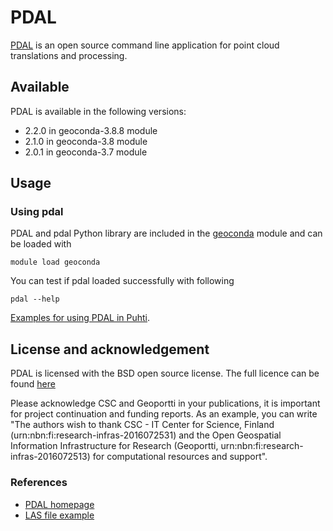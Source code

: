 # PDAL

[PDAL](https://www.pdal.io/) is an open source command line application for point cloud translations and processing.

## Available

PDAL is available in the following versions:

* 2.2.0 in geoconda-3.8.8 module
* 2.1.0 in geoconda-3.8 module
* 2.0.1 in geoconda-3.7 module

## Usage

### Using pdal

PDAL and pdal Python library are included in the [geoconda](../apps/geoconda.md) module and can be loaded with

`module load geoconda`

You can test if pdal loaded successfully with following

`pdal --help`

[Examples for using PDAL in Puhti](https://github.com/csc-training/geocomputing/tree/master/pdal).

## License and acknowledgement

PDAL is licensed with the BSD open source license. The full licence can be found [here](https://pdal.io/copyright.html)

Please acknowledge CSC and Geoportti in your publications, it is important for project continuation and funding reports.
As an example, you can write "The authors wish to thank CSC - IT Center for Science, Finland (urn:nbn:fi:research-infras-2016072531) and the Open Geospatial Information Infrastructure for Research (Geoportti, urn:nbn:fi:research-infras-2016072513) for computational resources and support".

### References

* [PDAL homepage](https://pdal.io/)
* [LAS file example](https://pdal.io/tutorial/las.html)

